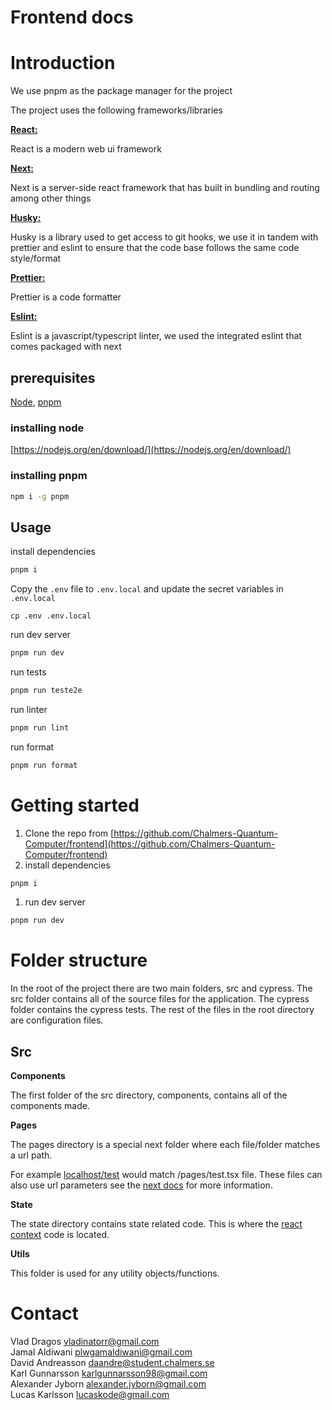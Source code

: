 # Frontend docs

# Introduction

We use pnpm as the package manager for the project

The project uses the following frameworks/libraries

**[React:](https://reactjs.org/)**

React is a modern web ui framework

**[Next:](https://nextjs.org/)**

Next is a server-side react framework that has built in bundling and routing among other things

**[Husky:](https://github.com/typicode/husky)**

Husky is a library used to get access to git hooks, we use it in tandem with prettier and eslint to ensure that the code base follows the same code style/format

**[Prettier:](https://prettier.io/)**

Prettier is a code formatter

**[Eslint:](https://eslint.org/)**

Eslint is a javascript/typescript linter, we used the integrated eslint that comes packaged with next

## prerequisites

[Node](https://nodejs.org/en/), [pnpm](https://pnpm.io/)

### installing node

[https://nodejs.org/en/download/](https://nodejs.org/en/download/)

### installing pnpm

```bash
npm i -g pnpm
```

## Usage

install dependencies

```bash
pnpm i
```

Copy the `.env` file to `.env.local` and update the secret variables in `.env.local`

```
cp .env .env.local
```

run dev server

```bash
pnpm run dev
```

run tests

```bash
pnpm run teste2e
```

run linter

```bash
pnpm run lint
```

run format

```bash
pnpm run format
```

# Getting started

1. Clone the repo from [https://github.com/Chalmers-Quantum-Computer/frontend](https://github.com/Chalmers-Quantum-Computer/frontend)
2. install dependencies

```bash
pnpm i
```

1. run dev server

```bash
pnpm run dev
```

# Folder structure

In the root of the project there are two main folders, src and cypress. The src folder contains all of the source files for the application. The cypress folder contains the cypress tests. The rest of the files in the root directory are configuration files.

## Src

**Components**

The first folder of the src directory, components, contains all of the components made.

**Pages**

The pages directory is a special next folder where each file/folder matches a url path.

For example [localhost/test](http://localhost/test) would match /pages/test.tsx file. These files can also use url parameters see the [next docs](https://nextjs.org/docs/routing/dynamic-routes) for more information.

**State**

The state directory contains state related code. This is where the [react context](https://reactjs.org/docs/context.html) code is located.

**Utils**

This folder is used for any utility objects/functions.

# Contact

Vlad Dragos vladinatorr@gmail.com  
Jamal Aldiwani plwgamaldiwani@gmail.com  
David Andreasson daandre@student.chalmers.se  
Karl Gunnarsson karlgunnarsson98@gmail.com  
Alexander Jyborn alexander.jyborn@gmail.com  
Lucas Karlsson lucaskode@gmail.com

